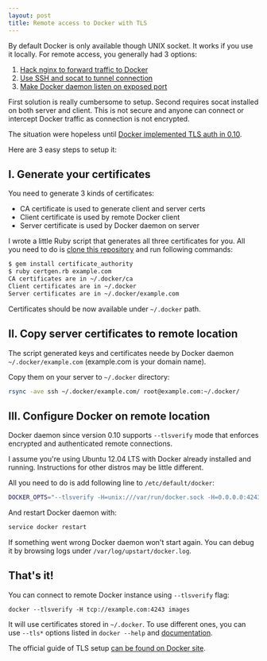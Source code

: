 ```yaml
---
layout: post
title: Remote access to Docker with TLS
---
```


By default Docker is only available though UNIX socket. It works if you use it locally. For remote access, you generally had 3 options:

1. [Hack nginx to forward traffic to Docker](http://blog.james-carr.org/2013/10/30/securing-dockers-remote-api/)
2. [Use SSH and socat to tunnel connection](http://blog.james-carr.org/2013/10/30/securing-dockers-remote-api/)
3. [Make Docker daemon listen on exposed port](http://stackoverflow.com/questions/18038985/how-to-connect-to-docker-api-from-another-machine)

First solution is really cumbersome to setup. Second requires socat installed on both server and client. This is not secure and anyone can connect or intercept Docker traffic as connection is not encrypted.

The situation were hopeless until [Docker implemented TLS auth in 0.10](http://blog.docker.io/2014/04/docker-0-10-quality-and-ops-tooling/).

Here are 3 easy steps to setup it:

## I. Generate your certificates

You need to generate 3 kinds of certificates:

* CA certificate is used to generate client and server certs
* Client certificate is used by remote Docker client
* Server certificate is used by Docker daemon on server

I wrote a little Ruby script that generates all three certificates for you. All you need to do is [clone this repository](https://gist.github.com/sheerun/7fe6ac9cecf8d08e8d52) and run following commands:

```bash
$ gem install certificate_authority
$ ruby certgen.rb example.com
CA certificates are in ~/.docker/ca
Client certificates are in ~/.docker
Server certificates are in ~/.docker/example.com
```

Certificates should be now available under `~/.docker` path.

## II. Copy server certificates to remote location

The script generated keys and certificates neede by Docker daemon `~/.docker/example.com` (example.com is your domain name).

Copy them on your server to `~/.docker` directory:

```bash
rsync -ave ssh ~/.docker/example.com/ root@example.com:~/.docker/
```

## III. Configure Docker on remote location

Docker daemon since version 0.10 supports `--tlsverify` mode that enforces encrypted and authenticated remote connections.

I assume you're using Ubuntu 12.04 LTS with Docker already installed and running. Instructions for other distros may be little different.

All you need to do is add following line to `/etc/default/docker`:

```bash
DOCKER_OPTS="--tlsverify -H=unix:///var/run/docker.sock -H=0.0.0.0:4243 --tlscacert=/root/.docker/ca.pem --tlscert=/root/.docker/cert.pem --tlskey=/root/.docker/key.pem"
```

And restart Docker daemon with:

```bash
service docker restart
```

If something went wrong Docker daemon won't start again. You can debug it by browsing logs under `/var/log/upstart/docker.log`.

## That's it!

You can connect to remote Docker instance using `--tlsverify` flag:

```
docker --tlsverify -H tcp://example.com:4243 images
```

It will use certificates stored in  `~/.docker`. To use different ones, you can use `--tls*` options listed in `docker --help` and [documentation](http://docs.docker.io/reference/commandline/cli/).


The official guide of TLS setup [can be found on Docker site](http://docs.docker.io/examples/https/).
